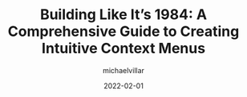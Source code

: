 ---
author: michaelvillar
date: 2022-02-01
publisher: height_app
tags:
  - design
  - usability
target_url: https://height.app/blog/guide-to-build-context-menus
title: "Building Like It’s 1984: A Comprehensive Guide to Creating Intuitive Context Menus"
---